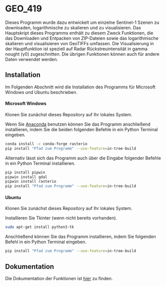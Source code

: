 # GEO_419
Dieses Programm wurde dazu entwickelt um einzelne Sentinel-1 Szenen zu downloaden, logarithmische zu skalieren und zu visualisieren. Das Hauptskript dieses Programms enthält zu diesem Zweck Funktionen, die das Downloaden und Entpacken von ZIP-Dateien sowie das logarithmische skalieren und visualisieren von GeoTIFFs umfassen. Die Visualisierung in der Hauptfunktion ist speziell auf Radar Rückstreuintensität in gamma nought (γ0) zugeschnitten. Die übrigen Funktionen können auch für andere Daten verwendet werden.

## Installation
Im Folgenden Abschnitt wird die Installation des Programms für Microsoft Windows und Ubuntu beschrieben. 

#### Microsoft Windows
Klonen Sie zunächst dieses Repository auf Ihr lokales System. 

Wenn Sie [Anaconda][1] benutzen können Sie das Programm anschließend installieren, indem Sie die beiden folgenden Befehle in ein Python Terminal eingeben.
```sh
conda install -c conda-forge rasterio
pip install "Pfad zum Programm" --use-feature=in-tree-build
```

Alternativ lässt sich das Programm auch über die Eingabe folgender Befehle in ein Python Terminal installieren.
```sh
pip install pipwin
pipwin install gdal
pipwin install rasterio
pip install "Pfad zum Programm" --use-feature=in-tree-build
```

#### Ubuntu 
Klonen Sie zunächst dieses Repository auf Ihr lokales System. 

Installieren Sie Tkinter (wenn nicht bereits vorhanden).
```sh
sudo apt-get install python3-tk
```

Anschließend können Sie das Programm installieren, indem Sie folgenden Befehl in ein Python Terminal eingeben.
```sh
pip install "Pfad zum Programm" --use-feature=in-tree-build
```

## Dokumentation 
Die Dokumentation der Funktionen ist [hier][2] zu finden.

[1]: https://www.anaconda.com/
[2]: https://jon-fr.github.io/Geo_419_Dokumentation/Geo_419.html
